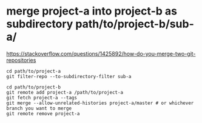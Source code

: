 # merge project-a into project-b as subdirectory path/to/project-b/sub-a/
https://stackoverflow.com/questions/1425892/how-do-you-merge-two-git-repositories

```
cd path/to/project-a
git filter-repo --to-subdirectory-filter sub-a

cd path/to/project-b
git remote add project-a /path/to/project-a
git fetch project-a --tags
git merge --allow-unrelated-histories project-a/master # or whichever branch you want to merge
git remote remove project-a
```
